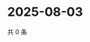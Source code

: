 # 2025-08-03

共 0 条

<!-- BEGIN ZHIHUVIDEO -->
<!-- 最后更新时间 Sun Aug 03 2025 18:12:03 GMT+0800 (China Standard Time) -->

<!-- END ZHIHUVIDEO -->
